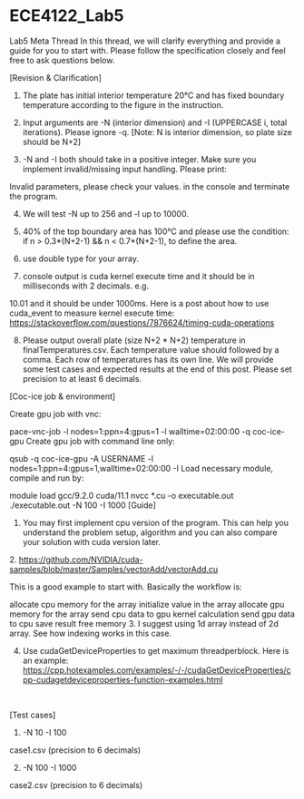 # ECE4122_Lab5

Lab5 Meta Thread
In this thread, we will clarify everything and provide a guide for you to start with. Please follow the specification closely and feel free to ask questions below.

[Revision & Clarification]

1. The plate has initial interior temperature 20°C and has fixed boundary temperature according to the figure in the instruction.


2. Input arguments are -N (interior dimension) and -I (UPPERCASE i, total iterations). Please ignore -q. [Note: N is interior dimension, so plate size should be N+2]


3. -N and -I both should take in a positive integer. Make sure you implement invalid/missing input handling. Please print:

Invalid parameters, please check your values.
in the console and terminate the program.

4. We will test -N up to 256 and -l up to 10000.

5. 40% of the top boundary area has 100°C and please use the condition: if n > 0.3*(N+2-1) && n < 0.7*(N+2-1), to define the area.

6. use double type for your array.

7. console output is cuda kernel execute time and it should be in milliseconds with 2 decimals. e.g.

10.01
and it should be under 1000ms. Here is a post about how to use cuda_event to measure kernel execute time: https://stackoverflow.com/questions/7876624/timing-cuda-operations

8. Please output overall plate (size N+2 * N+2) temperature in finalTemperatures.csv. Each temperature value should followed by a comma. Each row of temperatures has its own line. We will provide some test cases and expected results at the end of this post. Please set precision to at least 6 decimals.

[Coc-ice job & environment]

Create gpu job with vnc:

pace-vnc-job -l nodes=1:ppn=4:gpus=1 -l walltime=02:00:00 -q coc-ice-gpu
Create gpu job with command line only:

qsub -q coc-ice-gpu -A USERNAME -l nodes=1:ppn=4:gpus=1,walltime=02:00:00 -I
Load necessary module, compile and run by:

module load gcc/9.2.0 cuda/11.1
nvcc *.cu -o executable.out
./executable.out -N 100 -I 1000
[Guide]

1. You may first implement cpu version of the program. This can help you understand the problem setup, algorithm and you can also compare your solution with cuda version later.

2. https://github.com/NVIDIA/cuda-samples/blob/master/Samples/vectorAdd/vectorAdd.cu

This is a good example to start with. Basically the workflow is:

allocate cpu memory for the array
initialize value in the array
allocate gpu memory for the array
send cpu data to gpu
kernel calculation
send gpu data to cpu
save result
free memory
3. I suggest using 1d array instead of 2d array. See how indexing works in this case.

4. Use cudaGetDeviceProperties to get maximum threadperblock. Here is an example: https://cpp.hotexamples.com/examples/-/-/cudaGetDeviceProperties/cpp-cudagetdeviceproperties-function-examples.html

 

[Test cases]

1. -N 10 -I 100

case1.csv (precision to 6 decimals)

2. -N 100 -I 1000

case2.csv (precision to 6 decimals)
